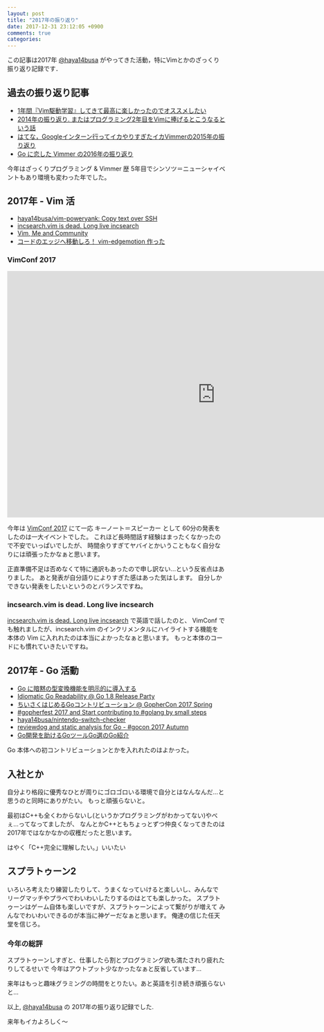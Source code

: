 ```yaml
---
layout: post
title: "2017年の振り返り"
date: 2017-12-31 23:12:05 +0900
comments: true
categories: 
---
```


この記事は2017年 [@haya14busa](https://twitter.com/haya14busa) がやってきた活動，特にVimとかのざっくり振り返り記録です．

## 過去の振り返り記事
- [1年間『Vim駆動学習』してきて最高に楽しかったのでオススメしたい](http://haya14busa.com/vim_driven_learning/)
- [2014年の振り返り. またはプログラミング2年目をVimに捧げるとこうなるという話](http://haya14busa.com/haya14busa-s-happy-vimming-year-2014/)
- [はてな，Googleインターン行ってイカやりすぎたイカVimmerの2015年の振り返り](http://haya14busa.com/look-back-2015/)
- [Go に恋した Vimmer の2016年の振り返り](http://haya14busa.com/2016-is-go-year/)

今年はざっくりプログラミング & Vimmer 歴 5年目でシンソツ＝ニューシャイベントもあり環境も変わった年でした。

## 2017年 - Vim 活 
- [haya14busa/vim-poweryank: Copy text over SSH](https://github.com/haya14busa/vim-poweryank)
- [incsearch.vim is dead. Long live incsearch](https://medium.com/@haya14busa/incsearch-vim-is-dead-long-live-incsearch-2b7070d55250)
- [Vim, Me and Community](https://docs.google.com/presentation/d/14pViuMI_X_PiNwQD8nuGRG72GUqSeKDqoJqjAZWS39U/edit#slide=id.p)
- [コードのエッジへ移動しろ！ vim-edgemotion 作った](http://haya14busa.com/vim-edgemotion/)

### VimConf 2017

<iframe src="https://docs.google.com/presentation/d/e/2PACX-1vTepk2TQvwAoz-4_v6JYMMRZ3OLFFhmK8ZGP1dgSXUpS10xXCKNXNSd1UMYCGtJdnoMSqvfTMYf0d7u/embed?start=false&loop=false&delayms=3000" frameborder="0" width="960" height="569" allowfullscreen="true" mozallowfullscreen="true" webkitallowfullscreen="true"></iframe>

今年は [VimConf 2017](http://vimconf.vim-jp.org/2017/) にて一応 キーノート＝スピーカー として
60分の発表をしたのは一大イベントでした。
これほど長時間話す経験はまったくなかったので不安でいっぱいでしたが、
時間余りすぎてヤバイとかいうこともなく自分なりには頑張ったかなぁと思います。

正直準備不足は否めなくて特に通訳もあったので申し訳ない...という反省点はありました。
あと発表が自分語りによりすぎた感はあった気はします。
自分しかできない発表をしたいというのとバランスですね。

### incsearch.vim is dead. Long live incsearch
[incsearch.vim is dead. Long live incsearch](https://medium.com/@haya14busa/incsearch-vim-is-dead-long-live-incsearch-2b7070d55250)
で英語で話したのと、 VimConf でも触れましたが、incsearch.vim のインクリメンタルにハイライトする機能を
本体の Vim に入れれたのは本当によかったなぁと思います。
もっと本体のコードにも慣れていきたいですね。


## 2017年 - Go 活動 
- [Go に暗黙の型変換機能を明示的に導入する](http://haya14busa.com/go-typeconv/)
- [Idiomatic Go Readability @ Go 1.8 Release Party](https://medium.com/@haya14busa/idiomatic-go-readability-f0b42ef381dc)
- [ちいさくはじめるGoコントリビューション @ GopherCon 2017 Spring](https://docs.google.com/presentation/d/1oIVK_mZYoS7mIVq4DCkJKDU4vDNyPd8AJ70zOC7peBU/pub?start=false&loop=false&delayms=3000&slide=id.g1f224d448c_0_71)
- [#gopherfest 2017 and Start contributing to #golang by small steps](https://medium.com/@haya14busa/gopherfest-2017-and-start-contributing-to-golang-by-small-steps-fc0fbe84f2a)
- [haya14busa/nintendo-switch-checker](https://github.com/haya14busa/nintendo-switch-checker)
- [reviewdog and static analysis for Go - #gocon 2017 Autumn](https://docs.google.com/presentation/d/1_BWQXamZvIhL3l9ziL9zb25yP9RjpgXoxkWX-48ECss/edit#slide=id.p)
- [Go開発を助けるGoツールGo選のGo紹介](https://docs.google.com/presentation/d/13DQUhFkmAf25ItA1Gpuw0LApEnqhQB-qKN1D-SX7RWk/edit?usp=sharing)

Go 本体への初コントリビューションとかを入れれたのはよかった。

## 入社とか
自分より格段に優秀なひとが周りにゴロゴロいる環境で自分とはなんなんだ...と思うのと同時にありがたい。
もっと頑張らないと。

最初はC++も全くわからないし(というかプログラミングがわかってない)やべぇ...ってなってましたが、
なんとかC++ともちょっとずつ仲良くなってきたのは2017年ではなかなかの収穫だったと思います。

はやく「C++完全に理解したい。」いいたい

## スプラトゥーン2

いろいろ考えたり練習したりして、うまくなっていけると楽しいし、みんなで
リーグマッチやプラベでわいわいしたりするのはとても楽しかった。
スプラトゥーンはゲーム自体も楽しいですが、スプラトゥーンによって繋がりが増えて
みんなでわいわいできるのが本当に神ゲーだなぁと思います。
俺達の信じた任天堂を信じろ。

### 今年の総評
スプラトゥーンしすぎと、仕事したら割とプログラミング欲も満たされり疲れたりしてるせいで
今年はアウトプット少なかったなぁと反省しています...

来年はもっと趣味グラミングの時間をとりたい。あと英語を引き続き頑張らないと...

以上, [@haya14busa](https://twitter.com/haya14busa) の 2017年の振り返り記録でした.

来年もイカよろしく〜
